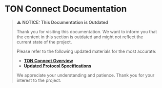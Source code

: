 # TON Connect Documentation

> ⚠️ **NOTICE: This Documentation is Outdated**
>
> Thank you for visiting this documentation. We want to inform you that the content in this section is outdated and might not reflect the current state of the project.
> 
> Please refer to the following updated materials for the most accurate:
> 
> - [**TON Connect Overview**](https://docs.ton.org/develop/dapps/ton-connect/overview)
> - [**Updated Protocol Specifications**](https://docs.ton.org/develop/dapps/ton-connect/protocol/)
> 
> We appreciate your understanding and patience. Thank you for your interest to the project.